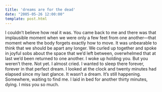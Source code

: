 ```yaml
---
title: 'dreams are for the dead'
date: "2005-05-26 12:00:00"
template: post.html
---
```


I couldn’t believe how real it was. You came back to me and there was that implausible moment when we were only a few feet from one another—that moment where the body forgets exactly how to move. It was unbearable to think that we should be apart any longer. We curled up together and spoke in joyful sobs about the space that we’d left between, overwhelmed that at last we’d been returned to one another. I woke up holding you. But you weren’t there. Not yet. I almost cried. I wanted to sleep there forever, forever in that perfect dream. I looked at the clock and twenty minutes had elapsed since my last glance. It wasn’t a dream. It’s still happening. Somewhere, waiting to find me. I laid in bed for another thirty minutes, dying. I miss you so much.